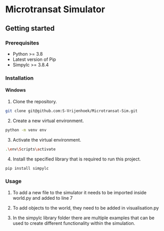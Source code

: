 # Microtransat Simulator

## Getting started

### Prerequisites

* Python >= 3.8
* Latest version of Pip
* Simpylc >= 3.8.4

### Installation

#### Windows
1. Clone the repository.
```bash
git clone git@github.com:S-Vrijenhoek/Microtransat-Sim.git
``` 
2. Create a new virtual environment.
```bash
python -m venv env
``` 
3. Activate the virtual environment.
```bash
.\env\Scripts\activate
``` 
4. Install the specified library that is required to run this project.
```bash
pip install simpylc
``` 

### Usage

1. To add a new file to the simulator it needs to be imported inside world.py and added to line 7

2. To add objects to the world, they need to be added in visualisation.py

3. In the simpylc library folder there are multiple examples that can be used to create different functionality within the simulation.
